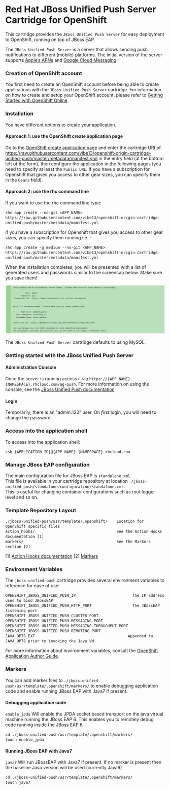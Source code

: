 # Red Hat JBoss Unified Push Server Cartridge for OpenShift

This cartridge provides the `JBoss Unified Push Server` for easy deployment to OpenShift, running on top of JBoss EAP. 

The `JBoss Unified Push Server` is a server that allows sending push notifications to different (mobile) platforms. The initial version of the server supports [Apple’s APNs](http://developer.apple.com/library/mac/#documentation/NetworkingInternet/Conceptual/RemoteNotificationsPG/Chapters/ApplePushService.html#//apple_ref/doc/uid/TP40008194-CH100-SW9) and [Google Cloud Messaging](http://developer.android.com/google/gcm/index.html).

### Creation of OpenShift account
You first need to create an OpenShift account before being able to create applications with the `JBoss Unified Push Server` cartridge. For information on how to create and setup your OpenShift account, please refer to [Getting Started with OpenShift Online](https://developers.openshift.com/en/getting-started-overview.html).

### Installation
You have different options to create your application.

#### Approach 1: use the OpenShift create application page
Go to the [OpenShift create application page](https://openshift.redhat.com/app/console/application_types) and enter the cartridge URI of https://raw.githubusercontent.com/vibe13/openshift-origin-cartridge-unified-push/master/metadata/manifest.yml in the entry field (at the bottom left of the form), then configure the application in the following pages (you need to specify at least the `Public URL`. If you have a subscription for Openshift that gives you access to other gear sizes, you can specify them in the `Gears` field). 

#### Approach 2: use the rhc command line
If you want to use the rhc command line type:
```shell
rhc app create --no-git <APP_NAME> https://raw.githubusercontent.com/vibe13/openshift-origin-cartridge-unified-push/master/metadata/manifest.yml
```

If you have a subscription for Openshift that gives you access to other gear sizes, you can specify them running i.e. :
```shell
rhc app create -g medium --no-git <APP_NAME> https://raw.githubusercontent.com/vibe13/openshift-origin-cartridge-unified-push/master/metadata/manifest.yml
```

When the installation completes, you will be presented with a list of generated users and passwords similar to the screencap below.  Make sure you save them!

![cartridge_creation](https://raw.githubusercontent.com/vibe13/openshift-origin-cartridge-unified-push/master/cartridge-creation.png)

The `JBoss Unified Push Server` cartridge defaults to using MySQL.

### Getting started with the JBoss Unified Push Server

#### Administration Console

Once the server is running access it via `https://{APP_NAME}-{NAMESPACE}.rhcloud.com/ag-push`. For more information on using the console, see the [JBoss Unified Push documentation](https://access.redhat.com/documentation/en-US/Red_Hat_JBoss_Unified_Push/).

#### Login

Temporarily, there is an "admin:123" user.  On _first_ login,  you will need to change the password.

### Access into the application shell

To access into the application shell:
```shell
ssh {APPLICATION_ID}@{APP_NAME}-{NAMESPACE}.rhcloud.com
```

### Manage JBoss EAP configuration

The main configuration file for JBoss EAP is `standalone.xml`  
This file is available in your cartridge repository at location `./jboss-unified-push/standalone/configuration/standalone.xml`.  
This is useful for changing container configurations such as root logger level and so on.  

### Template Repository Layout
```
./jboss-unified-push/usr/template/.openshift/    Location for OpenShift specific files
action_hooks/                                    See the Action Hooks documentation [1]
markers/                                         See the Markers section [2]
```
\[1\] [Action Hooks documentation](http://openshift.github.io/documentation/oo_user_guide.html#action-hooks)
\[2\] [Markers](#markers)


### Environment Variables

The `jboss-unified-push` cartridge provides several environment variables to reference for ease
of use:
```
OPENSHIFT_JBOSS_UNIFIED_PUSH_IP                         The IP address used to bind JBossEAP
OPENSHIFT_JBOSS_UNIFIED_PUSH_HTTP_PORT                  The JBossEAP listening port
OPENSHIFT_JBOSS_UNIFIED_PUSH_CLUSTER_PORT               
OPENSHIFT_JBOSS_UNIFIED_PUSH_MESSAGING_PORT             
OPENSHIFT_JBOSS_UNIFIED_PUSH_MESSAGING_THROUGHPUT_PORT  
OPENSHIFT_JBOSS_UNIFIED_PUSH_REMOTING_PORT              
JAVA_OPTS_EXT                                         Appended to JAVA_OPTS prior to invoking the Java VM
```
For more information about environment variables, consult the
[OpenShift Application Author Guide](http://openshift.github.io/documentation/oo_user_guide.html).

### Markers

You can add marker files to `./jboss-unified-push/usr/template/.openshift/markers/` to enable debugging application code and enable running JBoss EAP with Java7 if present.

#### Debugging application code
`enable_jpda` Will enable the JPDA socket based transport on the java virtual machine running the JBoss EAP 6. This enables you to remotely debug code running inside the JBoss EAP 6.

```
cd ./jboss-unified-push/usr/template/.openshift/markers/
touch enable_jpda
```
#### Running JBoss EAP with Java7
`java7` Will run JBossEAP with Java7 if present. If no marker is present then the baseline Java version will be used (currently Java6)

```
cd ./jboss-unified-push/usr/template/.openshift/markers/
touch java7
```
